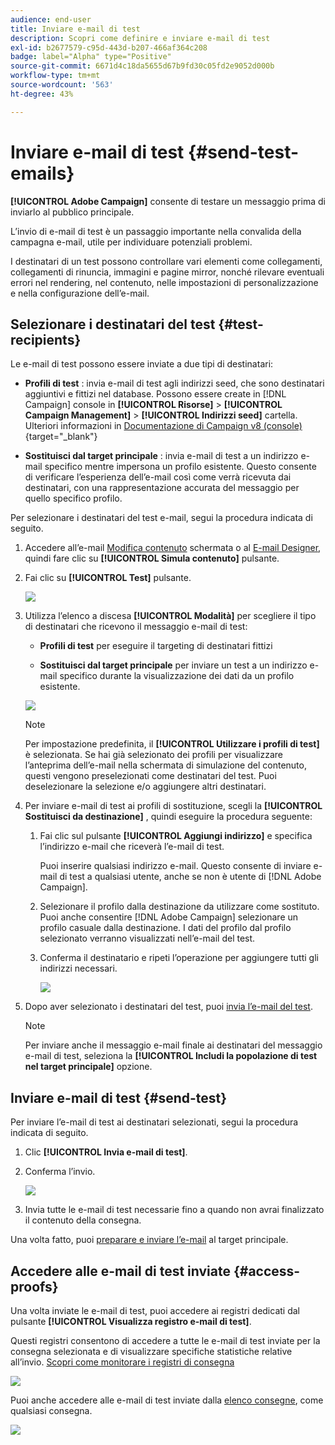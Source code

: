 ```yaml
---
audience: end-user
title: Inviare e-mail di test
description: Scopri come definire e inviare e-mail di test
exl-id: b2677579-c95d-443d-b207-466af364c208
badge: label="Alpha" type="Positive"
source-git-commit: 6671d4c18da5655d67b9fd30c05fd2e9052d000b
workflow-type: tm+mt
source-wordcount: '563'
ht-degree: 43%

---
```


# Inviare e-mail di test {#send-test-emails}

**[!UICONTROL Adobe Campaign]** consente di testare un messaggio prima di inviarlo al pubblico principale.

L’invio di e-mail di test è un passaggio importante nella convalida della campagna e-mail, utile per individuare potenziali problemi.

I destinatari di un test possono controllare vari elementi come collegamenti, collegamenti di rinuncia, immagini e pagine mirror, nonché rilevare eventuali errori nel rendering, nel contenuto, nelle impostazioni di personalizzazione e nella configurazione dell’e-mail.

## Selezionare i destinatari del test {#test-recipients}

Le e-mail di test possono essere inviate a due tipi di destinatari:

* **Profili di test** : invia e-mail di test agli indirizzi seed, che sono destinatari aggiuntivi e fittizi nel database. Possono essere create in [!DNL Campaign] console in **[!UICONTROL Risorse]** > **[!UICONTROL Campaign Management]** > **[!UICONTROL Indirizzi seed]** cartella. Ulteriori informazioni in [Documentazione di Campaign v8 (console)](https://experienceleague.corp.adobe.com/docs/campaign/campaign-v8/audience/add-profiles/test-profiles.html){target="_blank"}

* **Sostituisci dal target principale** : invia e-mail di test a un indirizzo e-mail specifico mentre impersona un profilo esistente. Questo consente di verificare l’esperienza dell’e-mail così come verrà ricevuta dai destinatari, con una rappresentazione accurata del messaggio per quello specifico profilo.

Per selezionare i destinatari del test e-mail, segui la procedura indicata di seguito.

1. Accedere all’e-mail [Modifica contenuto](../content/edit-content.md) schermata o al [E-mail Designer](../content/get-started-email-designer.md), quindi fare clic su **[!UICONTROL Simula contenuto]** pulsante.

1. Fai clic su **[!UICONTROL Test]** pulsante.

   ![](assets/simulate-test-button.png)

1. Utilizza l’elenco a discesa **[!UICONTROL Modalità]** per scegliere il tipo di destinatari che ricevono il messaggio e-mail di test:

   * **Profili di test** per eseguire il targeting di destinatari fittizi

   * **Sostituisci dal target principale** per inviare un test a un indirizzo e-mail specifico durante la visualizzazione dei dati da un profilo esistente.

   ![](assets/simulate-profile-mode.png)

   >[!NOTE]
   >
   >Per impostazione predefinita, il **[!UICONTROL Utilizzare i profili di test]** è selezionata. Se hai già selezionato dei profili per visualizzare l’anteprima dell’e-mail nella schermata di simulazione del contenuto, questi vengono preselezionati come destinatari del test. Puoi deselezionare la selezione e/o aggiungere altri destinatari.

1. Per inviare e-mail di test ai profili di sostituzione, scegli la **[!UICONTROL Sostituisci da destinazione]** , quindi eseguire la procedura seguente:

   1. Fai clic sul pulsante **[!UICONTROL Aggiungi indirizzo]** e specifica l’indirizzo e-mail che riceverà l’e-mail di test.

      Puoi inserire qualsiasi indirizzo e-mail. Questo consente di inviare e-mail di test a qualsiasi utente, anche se non è utente di [!DNL Adobe Campaign].

   1. Selezionare il profilo dalla destinazione da utilizzare come sostituto. Puoi anche consentire [!DNL Adobe Campaign] selezionare un profilo casuale dalla destinazione. I dati del profilo dal profilo selezionato verranno visualizzati nell’e-mail del test.

   1. Conferma il destinatario e ripeti l’operazione per aggiungere tutti gli indirizzi necessari.

      ![](assets/simulate-profile-substitute.png)

1. Dopo aver selezionato i destinatari del test, puoi [invia l’e-mail del test](#send-test).

   >[!NOTE]
   >
   >Per inviare anche il messaggio e-mail finale ai destinatari del messaggio e-mail di test, seleziona la **[!UICONTROL Includi la popolazione di test nel target principale]** opzione.

## Inviare e-mail di test {#send-test}

Per inviare l’e-mail di test ai destinatari selezionati, segui la procedura indicata di seguito.

1. Clic **[!UICONTROL Invia e-mail di test]**.

1. Conferma l’invio.

   ![](assets/simulate-send-test.png)

1. Invia tutte le e-mail di test necessarie fino a quando non avrai finalizzato il contenuto della consegna.

Una volta fatto, puoi [preparare e inviare l’e-mail](../monitor/prepare-send.md) al target principale.

## Accedere alle e-mail di test inviate {#access-proofs}

Una volta inviate le e-mail di test, puoi accedere ai registri dedicati dal pulsante **[!UICONTROL Visualizza registro e-mail di test]**.

Questi registri consentono di accedere a tutte le e-mail di test inviate per la consegna selezionata e di visualizzare specifiche statistiche relative all’invio. [Scopri come monitorare i registri di consegna](../monitor/delivery-logs.md)

![](assets/simulate-test-log.png)

Puoi anche accedere alle e-mail di test inviate dalla [elenco consegne](../msg/gs-messages.md), come qualsiasi consegna.

![](assets/simulate-deliveries-list.png)
